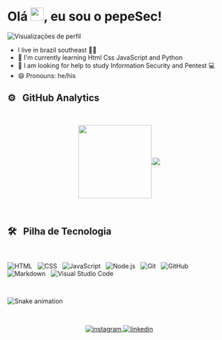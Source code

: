 <h1 align = "left"> Olá <img src = "https://raw.githubusercontent.com/kaueMarques/kaueMarques/master/hi.gif" width = "30px">, eu sou o pepeSec! </h1>
<p align = "left"> <img src = "https://komarev.com/ghpvc/?username=pepeSec&color=blueviolet" alt = "Visualizações de perfil" /> </p>


-  I live in brazil southeast 🌅😎
- 🌱 I'm currently learning Html Css JavaScript and Python
- 🤔 I am looking for help to study Information Security and Pentest :computer:
- 😄 Pronouns: he/his

## ⚙️ &nbsp; GitHub Analytics
<br>
<p align="center">
  <a href="https://github.com/anuraghazra/github-readme-stats">
    <img
      align="center"
      height="165"
      src="https://github-readme-stats.vercel.app/api?username=pepeSec&show_icons=true&theme=dracula&include_all_commits=true&count_private=true"
    />
  </a>
  <a href="https://github.com/anuraghazra/github-readme-stats">
    <img
      align="center"
      src="https://github-readme-stats.vercel.app/api/top-langs/?username=pepeSec&layout=compact&langs_count=7&theme=dracula"
    />
  </a>
</p>
<br>

##  🛠 &nbsp; Pilha de Tecnologia
<br>

![ HTML ](https://img.shields.io/badge/-HTML-05122A?style=flat&logo=HTML5) &nbsp;
![ CSS ](https://img.shields.io/badge/-CSS-05122A?style=flat&logo=CSS3&logoColor=1572B6) &nbsp;
![ JavaScript ](https://img.shields.io/badge/-JavaScript-05122A?style=flat&logo=javascript) &nbsp;
![ Node.js ](https://img.shields.io/badge/-Node.js-05122A?style=flat&logo=node.js) &nbsp;
![ Git ](https://img.shields.io/badge/-Git-05122A?style=flat&logo=git) &nbsp;
![ GitHub ](https://img.shields.io/badge/-GitHub-05122A?style=flat&logo=github) &nbsp;
![ Markdown ](https://img.shields.io/badge/-Markdown-05122A?style=flat&logo=markdown) &nbsp;
![ Visual Studio Code ](https://img.shields.io/badge/-Visual%20Studio%20Code-05122A?style=flat&logo=visual-studio-code&logoColor=007ACC) &nbsp;

<br>

![Snake animation](https://github.com/pepeSec/pepeSec/blob/output/github-contribution-grid-snake.svg)

<br>
<p align = "center">
  <a href="https://www.instagram.com/pepesec.pentester/" target="_blank">
    <img align = "center" src = "https://img.shields.io/badge/-pepeSec-05122A?style=flat&logo=instagram" alt = "instagram" />
  </a>
  <a href="https://www.linkedin.com/in/henrique-marques-feliciano-8370aa223/" target="_blank">
    <img align = "center" src = "https://img.shields.io/badge/-pepeSec-05122A?style=flat&logo=linkedin" alt = "linkedin" />
  </a>
</p>